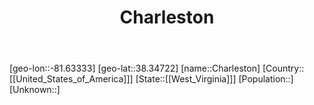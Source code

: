 ﻿---
title: "Charleston"
location: [38.34722,-81.63333]
type: City
tags:
- geo/City


SpocWebEntityId: 36112
isDeleted: false
confidential: public

---
[geo-lon::-81.63333]
[geo-lat::38.34722]
[name::Charleston]
[Country::[[United_States_of_America]]]
[State::[[West_Virginia]]]
[Population::]
[Unknown::]

